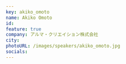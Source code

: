 ```yaml
---
key: akiko_omoto
name: Akiko Omoto
id: 
feature: true
company: アルマ・クリエイション株式会社
city: 
photoURL: /images/speakers/akiko_omoto.jpg
socials:
---
```

